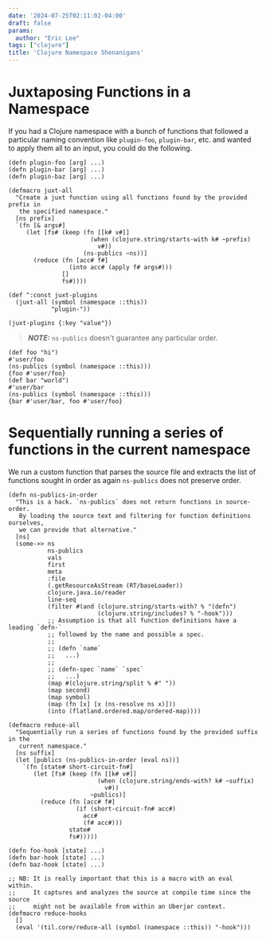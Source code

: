 ```yaml
---
date: '2024-07-25T02:11:02-04:00'
draft: false
params:
  author: "Eric Lee"
tags: ["clojure"]
title: 'Clojure Namespace Shenanigans'
---
```


# Juxtaposing Functions in a Namespace

If you had a Clojure namespace with a bunch of functions that followed a
particular naming convention like `plugin-foo`, `plugin-bar`, etc. and wanted
to apply them all to an input, you could do the following.

```
(defn plugin-foo [arg] ...)
(defn plugin-bar [arg] ...)
(defn plugin-baz [arg] ...)

(defmacro juxt-all
  "Create a juxt function using all functions found by the provided prefix in
   the specified namespace."
  [ns prefix]
  `(fn [& args#]
     (let [fs# (keep (fn [[k# v#]]
                       (when (clojure.string/starts-with k# ~prefix)
                         v#))
                     (ns-publics ~ns))]
       (reduce (fn [acc# f#]
                 (into acc# (apply f# args#)))
               []
               fs#))))

(def ^:const juxt-plugins
  (juxt-all (symbol (namespace ::this))
            "plugin-"))

(juxt-plugins {:key "value"})
```

> **_NOTE:_** `ns-publics` doesn't guarantee any particular order.

```
(def foo "hi")
#'user/foo
(ns-publics (symbol (namespace ::this)))
{foo #'user/foo}
(def bar "world")
#'user/bar
(ns-publics (symbol (namespace ::this)))
{bar #'user/bar, foo #'user/foo}
```

# Sequentially running a series of functions in the current namespace

We run a custom function that parses the source file and extracts the list of
functions sought in order as again `ns-publics` does not preserve order.

```
(defn ns-publics-in-order
  "This is a hack. `ns-publics` does not return functions in source-order.
   By loading the source text and filtering for function definitions ourselves,
   we can provide that alternative."
  [ns]
  (some->> ns
           ns-publics
           vals
           first
           meta
           :file
           (.getResourceAsStream (RT/baseLoader))
           clojure.java.io/reader
           line-seq
           (filter #(and (clojure.string/starts-with? % "(defn")
                         (clojure.string/includes? % "-hook")))
           ;; Assumption is that all function definitions have a leading `defn-`
           ;; followed by the name and possible a spec.
           ;;
           ;; (defn `name`
           ;;   ...)
           ;;
           ;; (defn-spec `name` `spec`
           ;;   ...)
           (map #(clojure.string/split % #" "))
           (map second)
           (map symbol)
           (map (fn [x] [x (ns-resolve ns x)]))
           (into (flatland.ordered.map/ordered-map))))

(defmacro reduce-all
  "Sequentially run a series of functions found by the provided suffix in the
   current namespace."
  [ns suffix]
  (let [publics (ns-publics-in-order (eval ns))]
    `(fn [state# short-circuit-fn#]
       (let [fs# (keep (fn [[k# v#]]
                         (when (clojure.string/ends-with? k# ~suffix)
                           v#))
                       ~publics)]
         (reduce (fn [acc# f#]
                   (if (short-circuit-fn# acc#)
                     acc#
                     (f# acc#)))
                 state#
                 fs#)))))

(defn foo-hook [state] ...)
(defn bar-hook [state] ...)
(defn baz-hook [state] ...)

;; NB: It is really important that this is a macro with an eval within.
;;     It captures and analyzes the source at compile time since the source
;;     might not be available from within an Uberjar context.
(defmacro reduce-hooks
  []
  (eval '(til.core/reduce-all (symbol (namespace ::this)) "-hook")))
```
